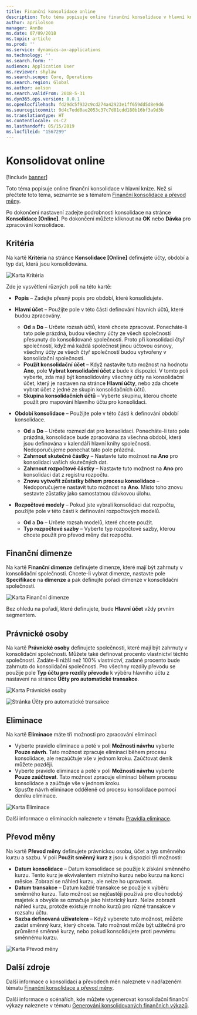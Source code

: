 ```yaml
---
title: Finanční konsolidace online
description: Toto téma popisuje online finanční konsolidace v hlavní knize.
author: aprilolson
manager: AnnBe
ms.date: 07/09/2018
ms.topic: article
ms.prod: ''
ms.service: dynamics-ax-applications
ms.technology: ''
ms.search.form: ''
audience: Application User
ms.reviewer: shylaw
ms.search.scope: Core, Operations
ms.search.region: Global
ms.author: aolson
ms.search.validFrom: 2018-5-31
ms.dyn365.ops.version: 8.0.1
ms.openlocfilehash: fd29dc5f932c9cd274a42923e1ff659dd5d8e9d6
ms.sourcegitcommit: 9d4c7edd0ae2053c37c7d81cdd180b16bf3a9d3b
ms.translationtype: HT
ms.contentlocale: cs-CZ
ms.lasthandoff: 05/15/2019
ms.locfileid: "1567299"
---
```

# <a name="consolidate-online"></a>Konsolidovat online

[!include [banner](../includes/banner.md)]

Toto téma popisuje online finanční konsolidace v hlavní knize. Než si přečtete toto téma, seznamte se s tématem [Finanční konsolidace a převod měny](financial-consolidations-currency-translation.md).

Po dokončení nastavení zadejte podrobnosti konsolidace na stránce **Konsolidace [Online]**. Po dokončení můžete kliknout na **OK** nebo **Dávka** pro zpracování konsolidace.

## <a name="criteria"></a>Kritéria
Na kartě **Kritéria** na stránce **Konsolidace [Online]** definujete účty, období a typ dat, která jsou konsolidována.

![Karta Kritéria](./media/criteria-consolidate-online.png "Karta kritéria")

Zde je vysvětlení různých polí na této kartě:

- **Popis** – Zadejte přesný popis pro období, které konsolidujete.
- **Hlavní účet** – Použijte pole v této části definování hlavních účtů, které budou zpracovány.

    - **Od** a **Do** – Určete rozsah účtů, které chcete zpracovat. Ponecháte-li tato pole prázdná, budou všechny účty ze všech společností přesunuty do konsolidované společnosti. Proto při konsolidaci čtyř společností, když má každá společnost jinou účtovou osnovy, všechny účty ze všech čtyř společností budou vytvořeny v konsolidační společnosti.
    - **Použít konsolidační účet** – Když nastavíte tuto možnost na hodnotu **Ano**, pole **Vybrat konsolidační účet z** bude k dispozici. V tomto poli vyberte, zda mají být konsolidovány všechny účty na konsolidační účet, který je nastaven na stránce **Hlavní účty**, nebo zda chcete vybrat účet z jedné ze skupin konsolidačních účtů.
    - **Skupina konsolidačních účtů** – Vyberte skupinu, kterou chcete použít pro mapování hlavního účtu pro konsolidaci.

- **Období konsolidace** – Použijte pole v této části k definování období konsolidace.

    - **Od** a **Do** – Určete rozmezí dat pro konsolidaci. Ponecháte-li tato pole prázdná, konsolidace bude zpracována za všechna období, která jsou definována v kalendáři hlavní knihy společnosti. Nedoporučujeme ponechat tato pole prázdná.
    - **Zahrnout skutečné částky** – Nastavte tuto možnost na **Ano** pro konsolidaci vašich skutečných dat.
    - **Zahrnout rozpočtové částky** – Nastavte tuto možnost na **Ano** pro konsolidaci dat z registru rozpočtu.
    - **Znovu vytvořit zůstatky během procesu konsolidace** – Nedoporučujeme nastavit tuto možnost na **Ano**. Místo toho znovu sestavte zůstatky jako samostatnou dávkovou úlohu.

- **Rozpočtové modely** – Pokud jste vybrali konsolidaci dat rozpočtu, použijte pole v této části k definování rozpočtových modelů.

    - **Od** a **Do** – Určete rozsah modelů, které chcete použít.
    - **Typ rozpočtové sazby** – Vyberte typ rozpočtové sazby, kterou chcete použít pro převod měny dat rozpočtu.

## <a name="financial-dimensions"></a>Finanční dimenze
Na kartě **Finanční dimenze** definujete dimenze, které mají být zahrnuty v konsolidační společnosti. Chcete-li vybrat dimenze, nastavte pole **Specifikace** na **dimenze** a pak definujte pořadí dimenze v konsolidační společnosti.

![Karta Finanční dimenze](./media/financial-dimensions-cons.png "karta Finanční dimenze")

Bez ohledu na pořadí, které definujete, bude **Hlavní účet** vždy prvním segmentem.

## <a name="legal-entities"></a>Právnické osoby
Na kartě **Právnické osoby** definujete společnosti, které mají být zahrnuty v konsolidační společnosti. Můžete také definovat procento vlastnictví těchto společností. Zadáte-li nižší než 100% vlastnictví, zadané procento bude zahrnuto do konsolidační společnosti. Pro všechny rozdíly převodu se použije pole **Typ účtu pro rozdíly převodu** k výběru hlavního účtu z nastavení na stránce **Účty pro automatické transakce**.

![Karta Právnické osoby](./media/legal-entities-cons.png "Karta Právnické osoby")

![Stránka Účty pro automatické transakce](./media/accounts%20for%20automatic%20(cons).png "Stránka Účty pro automatické transakce")

## <a name="elimination"></a>Eliminace
Na kartě **Eliminace** máte tři možnosti pro zpracování eliminací:

- Vyberte pravidlo eliminace a poté v poli **Možnosti návrhu** vyberte **Pouze návrh**. Tato možnost zpracuje eliminaci během procesu konsolidace, ale nezaúčtuje vše v jednom kroku. Zaúčtovat deník můžete později.
- Vyberte pravidlo eliminace a poté v poli **Možnosti návrhu** vyberte **Pouze zaúčtovat**. Tato možnost zpracuje eliminaci během procesu konsolidace a zaúčtuje vše v jednom kroku.
- Spusťte návrh eliminace odděleně od procesu konsolidace pomocí deníku eliminace.

![Karta Eliminace](./media/elimination-cons-onl.png "Karta Eliminace")

Další informace o eliminacích naleznete v tématu [Pravidla eliminace](./elimination-rules.md).

## <a name="currency-translation"></a>Převod měny
Na kartě **Převod měny** definujete právnickou osobu, účet a typ směnného kurzu a sazbu. V poli **Použít směnný kurz z** jsou k dispozici tři možnosti:

- **Datum konsolidace** – Datum konsolidace se použije k získání směnného kurzu. Tento kurz je ekvivalentem místního kurzu nebo kurzu na konci měsíce. Zobrazí se náhled kurzu, ale nelze ho upravovat.
- **Datum transakce** – Datum každé transakce se použije k výběru směnného kurzu. Tato možnost se nejčastěji používá pro dlouhodobý majetek a obvykle se označuje jako historický kurz. Nelze zobrazit náhled kurzu, protože existuje mnoho kurzů pro různé transakce v rozsahu účtu.
- **Sazba definovaná uživatelem** – Když vyberete tuto možnost, můžete zadat směnný kurz, který chcete. Tato možnost může být užitečná pro průměrné směnné kurzy, nebo pokud konsolidujete proti pevnému směnnému kurzu.

![Karta Převod měny](./media/currency-translation-cons-online.png "Karta Převod měny")

## <a name="additional-resources"></a>Další zdroje

Další informace o konsolidaci a převodech měn naleznete v nadřazeném tématu [Finanční konsolidace a převod měny](./financial-consolidations-currency-translation.md).

Další informace o scénářích, kde můžete vygenerovat konsolidační finanční výkazy naleznete v tématu [Generování konsolidovaných finančních výkazů](./generating-consolidated-financial-statements.md).
